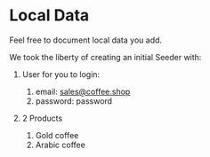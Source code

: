# Local Data

Feel free to document local data you add.

We took the liberty of creating an initial Seeder with:
1. User for you to login:
   1. email: sales@coffee.shop
   2. password: password

2. 2 Products
   1. Gold coffee
   2. Arabic coffee